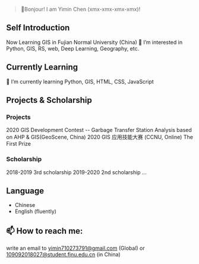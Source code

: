 > 👋Bonjour! I am Yimin Chen (xmx-xmx-xmx-xmx)!
## Self Introduction
Now Learning GIS in Fujian Normal University (China)
👀 I’m interested in Python, GIS, RS, web, Deep Learning, Geography, etc.
## Currently Learning
🌱 I’m currently learning Python, GIS, HTML, CSS, JavaScript

## Projects & Scholarship
### Projects
2020 GIS Development Contest -- Garbage Transfer Station Analysis based on AHP & GIS(GeoScene, China)
2020 GIS 应用技能大赛 (CCNU, Online) The First Prize
### Scholarship
2018-2019 3rd scholarship
2019-2020 2nd scholarship
...

## Language
* Chinese
* English (fluently)
## 📫 How to reach me:
write an email to yimin710273791@gmail.com (Global) or 109092018027@student.fjnu.edu.cn (in China)

<!---
xmx-xmx-xmx-xmx/xmx-xmx-xmx-xmx is a ✨ special ✨ repository because its `README.md` (this file) appears on your GitHub profile.
You can click the Preview link to take a look at your changes.
--->
